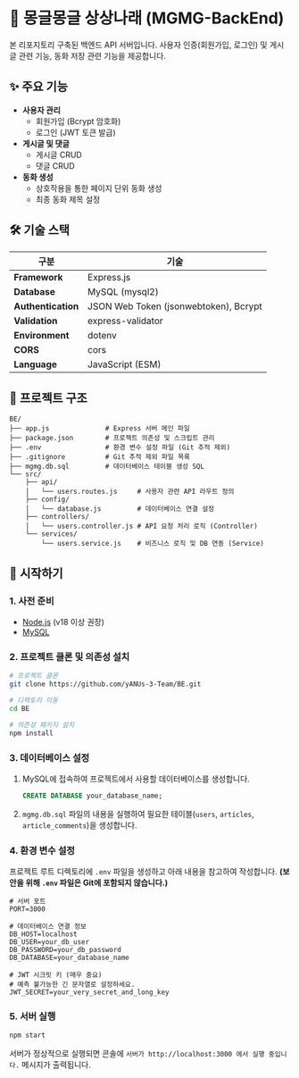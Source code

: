 # 🌟 몽글몽글 상상나래 (MGMG-BackEnd)

본 리포지토리 구축된 백엔드 API 서버입니다. 사용자 인증(회원가입, 로그인) 및 게시글 관련 기능, 동화 저장 관련 기능을 제공합니다.

## ✨ 주요 기능

- **사용자 관리**
  - 회원가입 (Bcrypt 암호화)
  - 로그인 (JWT 토큰 발급)
- **게시글 및 댓글**
  - 게시글 CRUD
  - 댓글 CRUD
- **동화 생성**
  - 상호작용을 통한 페이지 단위 동화 생성
  - 최종 동화 제목 설정

## 🛠️ 기술 스택

| 구분 | 기술 |
| --- | --- |
| **Framework** | Express.js |
| **Database** | MySQL (mysql2) |
| **Authentication** | JSON Web Token (jsonwebtoken), Bcrypt |
| **Validation** | express-validator |
| **Environment** | dotenv |
| **CORS** | cors |
| **Language** | JavaScript (ESM) |

## 📂 프로젝트 구조

```
BE/
├── app.js              # Express 서버 메인 파일
├── package.json        # 프로젝트 의존성 및 스크립트 관리
├── .env                # 환경 변수 설정 파일 (Git 추적 제외)
├── .gitignore          # Git 추적 제외 파일 목록
├── mgmg.db.sql         # 데이터베이스 테이블 생성 SQL
└── src/
    ├── api/
    │   └── users.routes.js     # 사용자 관련 API 라우트 정의
    ├── config/
    │   └── database.js         # 데이터베이스 연결 설정
    ├── controllers/
    │   └── users.controller.js # API 요청 처리 로직 (Controller)
    └── services/
        └── users.service.js    # 비즈니스 로직 및 DB 연동 (Service)
```

## 🚀 시작하기

### 1. 사전 준비

- [Node.js](https://nodejs.org/ko/) (v18 이상 권장)
- [MySQL](https://dev.mysql.com/downloads/mysql/)

### 2. 프로젝트 클론 및 의존성 설치

```bash
# 프로젝트 클론
git clone https://github.com/yANUs-3-Team/BE.git

# 디렉토리 이동
cd BE

# 의존성 패키지 설치
npm install
```

### 3. 데이터베이스 설정

1.  MySQL에 접속하여 프로젝트에서 사용할 데이터베이스를 생성합니다.

    ```sql
    CREATE DATABASE your_database_name;
    ```

2.  `mgmg.db.sql` 파일의 내용을 실행하여 필요한 테이블(`users`, `articles`, `article_comments`)을 생성합니다.

### 4. 환경 변수 설정

프로젝트 루트 디렉토리에 `.env` 파일을 생성하고 아래 내용을 참고하여 작성합니다. **(보안을 위해 `.env` 파일은 Git에 포함되지 않습니다.)**

```env
# 서버 포트
PORT=3000

# 데이터베이스 연결 정보
DB_HOST=localhost
DB_USER=your_db_user
DB_PASSWORD=your_db_password
DB_DATABASE=your_database_name

# JWT 시크릿 키 (매우 중요)
# 예측 불가능한 긴 문자열로 설정하세요.
JWT_SECRET=your_very_secret_and_long_key
```

### 5. 서버 실행

```bash
npm start
```

서버가 정상적으로 실행되면 콘솔에 `서버가 http://localhost:3000 에서 실행 중입니다.` 메시지가 출력됩니다.